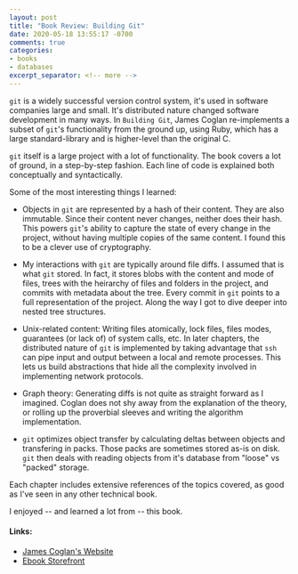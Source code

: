 ```yaml
---
layout: post
title: "Book Review: Building Git"
date: 2020-05-18 13:55:17 -0700
comments: true
categories:
- books
- databases
excerpt_separator: <!-- more -->
---
```


`git` is a widely successful version control system, it's used in software companies large and small. It's distributed nature changed software development in many ways. In `Building Git`, James Coglan re-implements a subset of `git`'s functionality from the ground up, using Ruby, which has a large standard-library and is higher-level than the original C.

`git` itself is a large project with a lot of functionality. The book covers a lot of ground, in a step-by-step fashion. Each line of code is explained both conceptually and syntactically.

<!-- more -->

Some of the most interesting things I learned:

- Objects in `git` are represented by a hash of their content. They are also immutable. Since their content never changes, neither does their hash. This powers `git`'s ability to capture the state of every change in the project, without having multiple copies of the same content. I found this to be a clever use of cryptography.

- My interactions with `git` are typically around file diffs. I assumed that is what `git` stored. In fact, it stores blobs with the content and mode of files, trees with the heirarchy of files and folders in the project, and commits with metadata about the tree. Every commit in `git` points to a full representation of the project. Along the way I got to dive deeper into nested tree structures.

- Unix-related content: Writing files atomically, lock files, files modes, guarantees (or lack of) of system calls, etc. In later chapters, the distributed nature of `git` is implemented by taking advantage that `ssh` can pipe input and output between a local and remote processes. This lets us build abstractions that hide all the complexity involved in implementing network protocols.

- Graph theory: Generating diffs is not quite as straight forward as I imagined. Coglan does not shy away from the explanation of the theory, or rolling up the proverbial sleeves and writing the algorithm implementation.

- `git` optimizes object transfer by calculating deltas between objects and transfering in packs. Those packs are sometimes stored as-is on disk. `git` then deals with reading objects from it's database from "loose" vs "packed" storage.

Each chapter includes extensive references of the topics covered, as good as I've seen in any other technical book.

I enjoyed -- and learned a lot from -- this book.

#### Links:
- [James Coglan's Website](http://jcoglan.com/)
- [Ebook Storefront](https://shop.jcoglan.com/building-git/)
